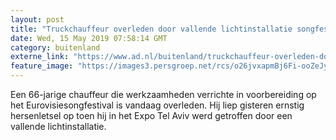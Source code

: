 ```yaml
---
layout: post
title: "Truckchauffeur overleden door vallende lichtinstallatie songfestival Tel Aviv"
date: Wed, 15 May 2019 07:58:14 GMT
category: buitenland
externe_link: "https://www.ad.nl/buitenland/truckchauffeur-overleden-door-vallende-lichtinstallatie-songfestival-tel-aviv~a7740792/"
feature_image: "https://images3.persgroep.net/rcs/o26jvxapmBj6Fi-ooZeJyw8-Zio/diocontent/148238643/_fitwidth/400/?appId=21791a8992982cd8da851550a453bd7f&quality=0.7"
---
```


Een 66-jarige chauffeur die werkzaamheden verrichte in voorbereiding op het Eurovisiesongfestival is vandaag overleden. Hij liep gisteren ernstig hersenletsel op toen hij in het Expo Tel Aviv werd getroffen door een vallende lichtinstallatie.
